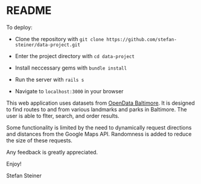 # README

To deploy:

* Clone the repository with `git clone https://github.com/stefan-steiner/data-project.git`

* Enter the project directory with `cd data-project`

* Install neccessary gems with `bundle install`

* Run the server with `rails s`

* Navigate to `localhost:3000` in your browser


This web application uses datasets from [OpenData Baltimore](https://data.baltimorecity.gov/). It is designed to find routes to and from various landmarks and parks in Baltimore. The user is able to flter, search, and order results.

Some functionality is limited by the need to dynamically request directions and distances from the Google Maps API. Randomness is added to reduce the size of these requests.

Any feedback is greatly appreciated.

Enjoy!

Stefan Steiner